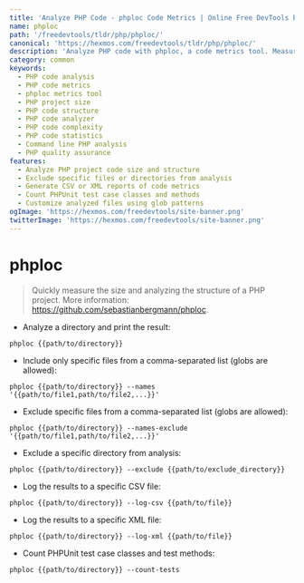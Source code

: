 ```yaml
---
title: 'Analyze PHP Code - phploc Code Metrics | Online Free DevTools by Hexmos'
name: phploc
path: '/freedevtools/tldr/php/phploc/'
canonical: 'https://hexmos.com/freedevtools/tldr/php/phploc/'
description: 'Analyze PHP code with phploc, a code metrics tool. Measure project size and structure quickly. Free online tool, no registration required.'
category: common
keywords:
  - PHP code analysis
  - PHP code metrics
  - phploc metrics tool
  - PHP project size
  - PHP code structure
  - PHP code analyzer
  - PHP code complexity
  - PHP code statistics
  - Command line PHP analysis
  - PHP quality assurance
features:
  - Analyze PHP project code size and structure
  - Exclude specific files or directories from analysis
  - Generate CSV or XML reports of code metrics
  - Count PHPUnit test case classes and methods
  - Customize analyzed files using glob patterns
ogImage: 'https://hexmos.com/freedevtools/site-banner.png'
twitterImage: 'https://hexmos.com/freedevtools/site-banner.png'
---
```


# phploc

> Quickly measure the size and analyzing the structure of a PHP project.
> More information: <https://github.com/sebastianbergmann/phploc>.

- Analyze a directory and print the result:

`phploc {{path/to/directory}}`

- Include only specific files from a comma-separated list (globs are allowed):

`phploc {{path/to/directory}} --names '{{path/to/file1,path/to/file2,...}}'`

- Exclude specific files from a comma-separated list (globs are allowed):

`phploc {{path/to/directory}} --names-exclude '{{path/to/file1,path/to/file2,...}}'`

- Exclude a specific directory from analysis:

`phploc {{path/to/directory}} --exclude {{path/to/exclude_directory}}`

- Log the results to a specific CSV file:

`phploc {{path/to/directory}} --log-csv {{path/to/file}}`

- Log the results to a specific XML file:

`phploc {{path/to/directory}} --log-xml {{path/to/file}}`

- Count PHPUnit test case classes and test methods:

`phploc {{path/to/directory}} --count-tests`
